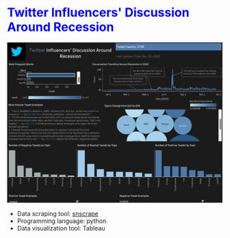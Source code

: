 # <span style="color:blue"> <strong> Twitter Influencers' Discussion Around Recession </strong>

![image](Dashboard.png)

* Data scraping tool: [snscrape](https://pypi.org/project/snscrape/)
* Programming language: python
* Data visualization tool: Tableau
